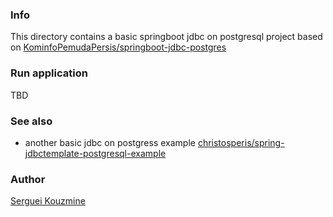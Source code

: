 ### Info

This directory contains a basic springboot jdbc on postgresql project based on
[KominfoPemudaPersis/springboot-jdbc-postgres](https://github.com/KominfoPemudaPersis/springboot-jdbc-postgres)

### Run application
TBD

### See also

* another basic jdbc on postgress example [christosperis/spring-jdbctemplate-postgresql-example](https://github.com/christosperis/spring-jdbctemplate-postgresql-example)

### Author
[Serguei Kouzmine](kouzmine_serguei@yahoo.com)
